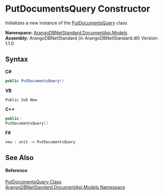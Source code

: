 # PutDocumentsQuery Constructor 
 

Initializes a new instance of the <a href="6b7d9660-6073-52cb-ee0c-b95bdf513138">PutDocumentsQuery</a> class

**Namespace:**&nbsp;<a href="81a73561-cfc6-64b8-9923-29f0333f4867">ArangoDBNetStandard.DocumentApi.Models</a><br />**Assembly:**&nbsp;ArangoDBNetStandard (in ArangoDBNetStandard.dll) Version: 1.1.0

## Syntax

**C#**<br />
``` C#
public PutDocumentsQuery()
```

**VB**<br />
``` VB
Public Sub New
```

**C++**<br />
``` C++
public:
PutDocumentsQuery()
```

**F#**<br />
``` F#
new : unit -> PutDocumentsQuery
```


## See Also


#### Reference
<a href="6b7d9660-6073-52cb-ee0c-b95bdf513138">PutDocumentsQuery Class</a><br /><a href="81a73561-cfc6-64b8-9923-29f0333f4867">ArangoDBNetStandard.DocumentApi.Models Namespace</a><br />